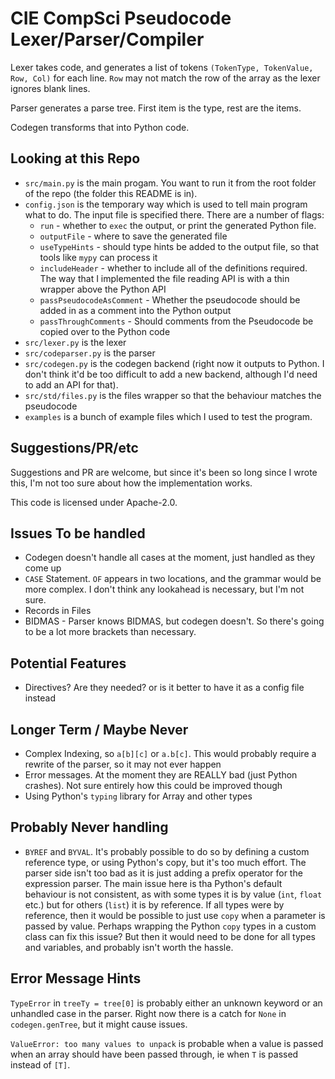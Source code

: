 # CIE CompSci Pseudocode Lexer/Parser/Compiler

Lexer takes code, and generates a list of tokens `(TokenType, TokenValue, Row, Col)` for each line. `Row` may not match the row of the array as the lexer ignores blank lines.

Parser generates a parse tree. First item is the type, rest are the items.

Codegen transforms that into Python code.

## Looking at this Repo

* `src/main.py` is the main progam. You want to run it from the root folder of the repo (the folder this README is in).
* `config.json` is the temporary way which is used to tell main program what to do. The input file is specified there. There are a number of flags:
  * `run` - whether to `exec` the output, or print the generated Python file.
  * `outputFile` - where to save the generated file
  * `useTypeHints` - should type hints be added to the output file, so that tools like `mypy` can process it
  * `includeHeader` - whether to include all of the definitions required. The way that I implemented the file reading API is with a thin wrapper above the Python API
  * `passPseudocodeAsComment` - Whether the pseudocode should be added in as a comment into the Python output
  * `passThroughComments` - Should comments from the Pseudocode be copied over to the Python code
* `src/lexer.py` is the lexer
* `src/codeparser.py` is the parser
* `src/codegen.py` is the codegen backend (right now it outputs to Python. I don't think it'd be too difficult to add a new backend, although I'd need to add an API for that).
* `src/std/files.py` is the files wrapper so that the behaviour matches the pseudocode
* `examples` is a bunch of example files which I used to test the program.

## Suggestions/PR/etc

Suggestions and PR are welcome, but since it's been so long since I wrote this, I'm not too sure about how the implementation works.

This code is licensed under Apache-2.0.

## Issues To be handled

* Codegen doesn't handle all cases at the moment, just handled as they come up
* `CASE` Statement. `OF` appears in two locations, and the grammar would be more complex. I don't think any lookahead is necessary, but I'm not sure.
* Records in Files
* BIDMAS - Parser knows BIDMAS, but codegen doesn't. So there's going to be a lot more brackets than necessary.

## Potential Features

* Directives? Are they needed? or is it better to have it as a config file instead

## Longer Term / Maybe Never

* Complex Indexing, so `a[b][c]` or `a.b[c]`. This would probably require a rewrite of the parser, so it may not ever happen
* Error messages. At the moment they are REALLY bad (just Python crashes). Not sure entirely how this could be improved though
* Using Python's `typing` library for Array and other types

## Probably Never handling

* `BYREF` and `BYVAL`. It's probably possible to do so by defining a custom reference type, or using Python's copy, but it's too much effort. The parser side isn't too bad as it is just adding a prefix operator for the expression parser. The main issue here is tha Python's default behaviour is not consistent, as with some types it is by value (`int`, `float` etc.) but for others (`list`) it is by reference. If all types were by reference, then it would be possible to just use `copy` when a parameter is passed by value. Perhaps wrapping the Python `copy` types in a custom class can fix this issue? But then it would need to be done for all types and variables, and probably isn't worth the hassle.

## Error Message Hints

`TypeError` in `treeTy = tree[0]` is probably either an unknown keyword or an unhandled case in the parser. Right now there is a catch for `None` in `codegen.genTree`, but it might cause issues.

`ValueError: too many values to unpack` is probable when a value is passed when an array should have been passed through, ie when `T` is passed instead of `[T]`.
